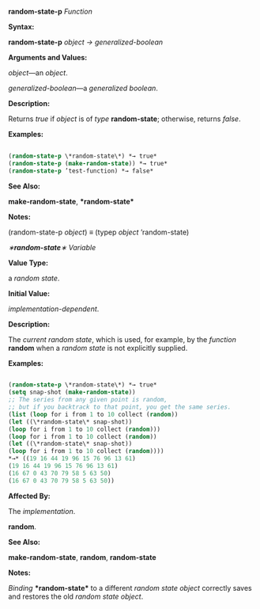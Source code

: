 **random-state-p** *Function* 



**Syntax:** 



**random-state-p** *object → generalized-boolean* 



**Arguments and Values:** 



*object*—an *object*. 



*generalized-boolean*—a *generalized boolean*. 



**Description:** 



Returns *true* if *object* is of *type* **random-state**; otherwise, returns *false*. 



**Examples:**
```lisp
 
(random-state-p \*random-state\*) *→ true* 
(random-state-p (make-random-state)) *→ true* 
(random-state-p ’test-function) *→ false* 

```
**See Also:** 



**make-random-state**, **\*random-state\*** 



**Notes:** 



(random-state-p *object*) *≡* (typep *object* ’random-state) 



*∗***random-state***∗ Variable* 



**Value Type:** 



a *random state*. 



**Initial Value:** 



*implementation-dependent*. 



**Description:** 



The *current random state*, which is used, for example, by the *function* **random** when a *random state* is not explicitly supplied. 







 



 



**Examples:**
```lisp
 
(random-state-p \*random-state\*) *→ true* 
(setq snap-shot (make-random-state)) 
;; The series from any given point is random, 
;; but if you backtrack to that point, you get the same series. 
(list (loop for i from 1 to 10 collect (random)) 
(let ((\*random-state\* snap-shot)) 
(loop for i from 1 to 10 collect (random))) 
(loop for i from 1 to 10 collect (random)) 
(let ((\*random-state\* snap-shot)) 
(loop for i from 1 to 10 collect (random)))) 
*→* ((19 16 44 19 96 15 76 96 13 61) 
(19 16 44 19 96 15 76 96 13 61) 
(16 67 0 43 70 79 58 5 63 50) 
(16 67 0 43 70 79 58 5 63 50)) 

```
**Affected By:** 



The *implementation*. 



**random**. 



**See Also:** 



**make-random-state**, **random**, **random-state** 



**Notes:** 



*Binding* **\*random-state\*** to a different *random state object* correctly saves and restores the old *random state object*. 



